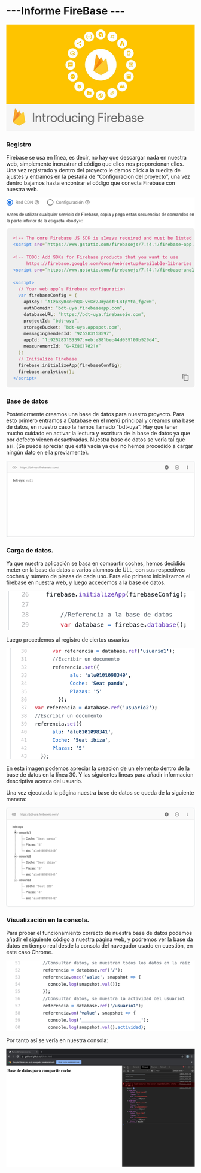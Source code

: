 # ---Informe FireBase ---

![firebase][img0]

### Registro

Firebase se usa en línea, es decir, no hay que descargar nada en nuestra web, simplemente incrustrar el código que ellos nos proporcionan ellos.
Una vez registrado y dentro del proyecto le damos click a la ruedita de ajustes y entramos en la pestaña de “Configuracion del proyecto”, una vez dentro bajamos hasta encontrar el código que conecta Firebase con nuestra web.

![img1][img1]

### Base de datos

Posteriormente creamos una base de datos para nuestro proyecto. Para esto primero entramos a Database en el menú principal y creamos una base de datos, en nuestro caso la hemos llamado “bdt-uya”. Hay que tener mucho cuidado en activar la lectura y escritura de la base de datos ya que por defecto vienen desactivadas.
Nuestra base de datos se vería tal que así. (Se puede apreciar que está vacía ya que no hemos procedido a cargar ningún dato en ella previamente).
 
![img2][img2]

### Carga de datos.

Ya que nuestra aplicación se basa en compartir coches, hemos decidido meter en la base da datos a varios alumnos de ULL, con sus respectivos coches y número de plazas de cada uno.
Para ello primero inicializamos el firebase en nuestra web, y luego accedemos a la base de datos.

![img3][img3]
 
Luego procedemos al registro de ciertos usuarios 

 ![img4][img4]

En esta imagen podemos apreciar la creacion de un elemento dentro de la base de datos en la línea 30. Y las siguientes líneas para añadir informacion descriptiva acerca del usuario.

Una vez ejecutada la página nuestra base de datos se queda de la siguiente manera:

![img5][img5] 

### Visualización en la consola.

Para probar el funcionamiento correcto de nuestra base de datos podemos añadir el siguiente código a nuestra página web, y podremos ver la base da datos en tiempo real desde la consola del navegador usado en cuestión, en este caso Chrome.

 ![img6][img6]

Por tanto así se vería en nuestra consola: 
 
![img7][img7]

[img0]: https://raw.githubusercontent.com/Gabito-tf/UA/master/practica8/informe%20fotos/fire.png
[img1]: https://raw.githubusercontent.com/Gabito-tf/UA/master/practica8/informe%20fotos/img1.png
[img2]: https://raw.githubusercontent.com/Gabito-tf/UA/master/practica8/informe%20fotos/img2.png
[img3]: https://raw.githubusercontent.com/Gabito-tf/UA/master/practica8/informe%20fotos/img3.png
[img4]: https://raw.githubusercontent.com/Gabito-tf/UA/master/practica8/informe%20fotos/img4.png
[img5]: https://raw.githubusercontent.com/Gabito-tf/UA/master/practica8/informe%20fotos/img5.png
[img6]: https://raw.githubusercontent.com/Gabito-tf/UA/master/practica8/informe%20fotos/img6.png
[img7]: https://raw.githubusercontent.com/Gabito-tf/UA/master/practica8/informe%20fotos/img7.png
